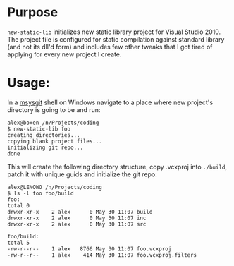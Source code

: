 # Purpose

`new-static-lib` initializes new static library project for Visual
Studio 2010. The project file is configured for static compilation
against standard library (and not its dll'd form) and includes few
other tweaks that I got tired of applying for every new project I
create.

# Usage:

In a [msysgit](http://code.google.com/p/msysgit/) shell on Windows
navigate to a place where new project's directory is going to be
and run:
	  
	alex@boxen /n/Projects/coding
	$ new-static-lib foo
	creating directories...
	copying blank project files...
	initializing git repo...
	done

This will create the following directory structure, copy .vcxproj
into `./build`, patch it with unique guids and initialize the git
repo:

	alex@LENOWO /n/Projects/coding
	$ ls -l foo foo/build
	foo:
	total 0
	drwxr-xr-x    2 alex      0 May 30 11:07 build
	drwxr-xr-x    2 alex      0 May 30 11:07 inc
	drwxr-xr-x    2 alex      0 May 30 11:07 src

	foo/build:
	total 5
	-rw-r--r--    1 alex   8766 May 30 11:07 foo.vcxproj
	-rw-r--r--    1 alex    414 May 30 11:07 foo.vcxproj.filters


